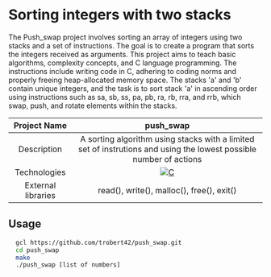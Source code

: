 # Sorting integers with two stacks

The Push_swap project involves sorting an array of integers using two stacks and a set of instructions. The goal is to create a program that sorts the integers received as arguments. This project aims to teach basic algorithms, complexity concepts, and C language programming. The instructions include writing code in C, adhering to coding norms and properly freeing heap-allocated memory space. The stacks 'a' and 'b' contain unique integers, and the task is to sort stack 'a' in ascending order using instructions such as sa, sb, ss, pa, pb, ra, rb, rra, and rrb, which swap, push, and rotate elements within the stacks.

|    Project Name    |                                                                       push_swap                                                                      |
| :----------------: | :-------------------------------------------------------------------------------------------------------------------------------------------------: |
|    Description     |                                             A sorting algorithm using stacks with a limited set of instrutions and using the lowest possible number of actions                                              |
|    Technologies    | <a href="#"><img alt="C" src="https://custom-icon-badges.demolab.com/badge/C-03599C.svg?logo=c-in-hexagon&logoColor=white&style=for-the-badge"></a> |
| External libraries |     read(), write(), malloc(), free(), exit()      |

## Usage

```bash
  gcl https://github.com/trobert42/push_swap.git
  cd push_swap
  make
  ./push_swap [list of numbers]
```


